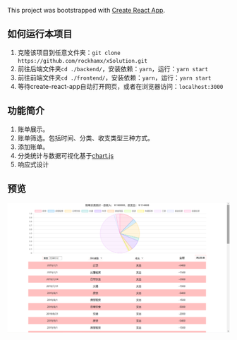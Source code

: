 This project was bootstrapped with [Create React App](https://github.com/facebook/create-react-app).

## 如何运行本项目

1. 克隆该项目到任意文件夹：`git clone https://github.com/rockhamx/xSolution.git`
2. 前往后端文件夹`cd ./backend/`，安装依赖：`yarn`，运行：`yarn start` 
3. 前往前端文件夹`cd ./frontend/`，安装依赖：`yarn`，运行：`yarn start` 
4. 等待create-react-app自动打开网页，或者在浏览器访问：`localhost:3000`

## 功能简介

1. 账单展示。
2. 账单筛选。包括时间、分类、收支类型三种方式。
3. 添加账单。
4. 分类统计与数据可视化基于[chart.js](https://www.chartjs.org/)
5. 响应式设计

## 预览

![预览图](./Preview.png)